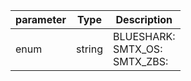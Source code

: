 | parameter | Type | Description |
| ----------- | ----------- |----------- |
| enum  |  string  | BLUESHARK: <br/>SMTX_OS: <br/>SMTX_ZBS:    |